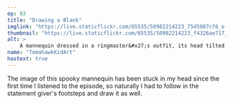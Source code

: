 ```yaml
---
ep: 83
title: "Drawing a Blank"
imglink: "https://live.staticflickr.com/65535/50982214223_7545887cf6_o.jpg"
thumbnail: "https://live.staticflickr.com/65535/50982214223_f4326ae717_q.jpg"
alt: >
    A mannequin dressed in a ringmaster&#x27;s outfit, its head tilted to the side, with a deep crack running down its face. It is holding a bloody finger up in a &quot;shushing&quot; motion. &quot;SHHH&quot; is written in the space next to its head.
name: "TomahawkKidArt"
hastext: true
---
```

The image of this spooky mannequin has been stuck in my head since the first time I listened to the episode, so naturally I had to follow in the statement giver's footsteps and draw it as well.